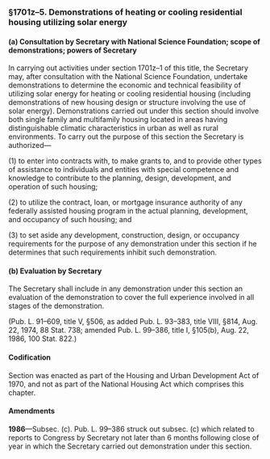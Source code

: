 ### §1701z–5. Demonstrations of heating or cooling residential housing utilizing solar energy ###

#### (a) Consultation by Secretary with National Science Foundation; scope of demonstrations; powers of Secretary ####

In carrying out activities under section 1701z–1 of this title, the Secretary may, after consultation with the National Science Foundation, undertake demonstrations to determine the economic and technical feasibility of utilizing solar energy for heating or cooling residential housing (including demonstrations of new housing design or structure involving the use of solar energy). Demonstrations carried out under this section should involve both single family and multifamily housing located in areas having distinguishable climatic characteristics in urban as well as rural environments. To carry out the purpose of this section the Secretary is authorized—

(1) to enter into contracts with, to make grants to, and to provide other types of assistance to individuals and entities with special competence and knowledge to contribute to the planning, design, development, and operation of such housing;

(2) to utilize the contract, loan, or mortgage insurance authority of any federally assisted housing program in the actual planning, development, and occupancy of such housing; and

(3) to set aside any development, construction, design, or occupancy requirements for the purpose of any demonstration under this section if he determines that such requirements inhibit such demonstration.

#### (b) Evaluation by Secretary ####

The Secretary shall include in any demonstration under this section an evaluation of the demonstration to cover the full experience involved in all stages of the demonstration.

(Pub. L. 91–609, title V, §506, as added Pub. L. 93–383, title VIII, §814, Aug. 22, 1974, 88 Stat. 738; amended Pub. L. 99–386, title I, §105(b), Aug. 22, 1986, 100 Stat. 822.)

#### Codification ####

Section was enacted as part of the Housing and Urban Development Act of 1970, and not as part of the National Housing Act which comprises this chapter.

#### Amendments ####

**1986**—Subsec. (c). Pub. L. 99–386 struck out subsec. (c) which related to reports to Congress by Secretary not later than 6 months following close of year in which the Secretary carried out demonstration under this section.